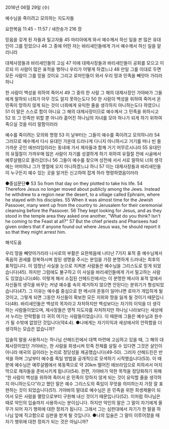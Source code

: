 2016년 06월 29일 (수)

예수님을 죽이려고 모의하는 지도자들



요한복음 11:45 - 11:57 / 새찬송가 216 장


믿음을 갖게 된 자들과 밀고자들
45 마리아에게 와서 예수께서 하신 일을 본 많은 유대인이 그를 믿었으나 46 그 중에 어떤 자는 바리새인들에게 가서 예수께서 하신 일을 알리니라

대제사장들과 바리새인들의 고심
47 이에 대제사장들과 바리새인들이 공회를 모으고 이르되 이 사람이 많은 표적을 행하니 우리가 어떻게 하겠느냐 48 만일 그를 이대로 두면 모든 사람이 그를 믿을 것이요 그리고 로마인들이 와서 우리 땅과 민족을 빼앗아 가리라 하니 

한 사람이 백성을 위하여 죽어서
49 그 중의 한 사람 그 해의 대제사장인 가야바가 그들에게 말하되 너희가 아무 것도 알지 못하는도다 50 한 사람이 백성을 위하여 죽어서 온 민족이 망하지 않게 되는 것이 너희에게 유익한 줄을 생각하지 아니하는도다 하였으니 51 이 말은 스스로 함이 아니요 그 해의 대제사장이므로 예수께서 그 민족을 위하시고 52 또 그 민족만 위할 뿐 아니라 흩어진 하나님의 자녀를 모아 하나가 되게 하기 위하여 죽으실 것을 미리 말함이러라 

예수를 죽이려는 모의와 명령
53 이 날부터는 그들이 예수를 죽이려고 모의하니라 54 그러므로 예수께서 다시 유대인 가운데 드러나게 다니지 아니하시고 거기를 떠나 빈 들 가까운 곳인 에브라임이라는 동네에 가서 제자들과 함께 거기 머무르시니라 55 유대인의 유월절이 가까우매 많은 사람이 자기를 성결하게 하기 위하여 유월절 전에 시골에서 예루살렘으로 올라갔더니 56 그들이 예수를 찾으며 성전에 서서 서로 말하되 너희 생각에는 어떠하냐 그가 명절에 오지 아니하겠느냐 하니 57 이는 대제사장들과 바리새인들이 누구든지 예수 있는 곳을 알거든 신고하여 잡게 하라 명령하였음이러라 

●중심문단● 53 So from that day on they plotted to take his life. 54 Therefore Jesus no longer moved about publicly among the Jews. Instead he withdrew to a region near the desert, to a village called Ephraim, where he stayed with his disciples. 55 When it was almost time for the Jewish Passover, many went up from the country to Jerusalem for their ceremonial cleansing before the Passover. 56 They kept looking for Jesus, and as they stood in the temple area they asked one another, "What do you think? Isn't he coming to the Feast at all?" 57 But the chief priests and Pharisees had given orders that if anyone found out where Jesus was, he should report it so that they might arrest him.

해석도움





우리 땅을 빼앗아가리라
나사로의 부활은 요한복음에 나타난 7가지 표적 중 예수님께서 죽음의 권세를 정복하시며 참된 생명을 주시는 분임을 가장 분명하게 드러내는 최후의 표적입니다. 이 엄청난 사실을 눈으로 지켜본 사람들은 예수님을 그리스도로 믿게 되었습니다(45). 하지만 그럼에도 불구하고 이 사실을 바리새인들에게 가서 밀고하는 사람도 있었습니다(46). 이렇게 해서 소집된 산헤드린에서는 이 분명한 메시야 표적 앞에서 자신들의 생각을 바꾸는 커녕 예수를 속히 제거하지 않으면 안된다는 분위기가 형성되었습니다(47). 그 이유는 예수를 중심으로 한 메시야 운동이 일어나면 로마가 개입하게 될 것이고, 그렇게 되면 그동안 자신들이 확보한 모든 지위와 땅을 잃게 될 것이기 때문입니다(48). 바리새인들은 백성의 목자라고 자처하지만 백성보다는 자기의 이익을 더 생각하는 사람들이었으며, 제사장들은 영적 지도자를 자처하지만 하나님 나라보다는 세상에서 누리는 안락함을 더 귀히 여기는 사람들이었습니다. 이 때문에 그들은 예수님과 원수가 될 수밖에 없었던 것입니다(약4:4).
●나에게는 자기이익과 세상에서의 안락함을 더 생각하는 모습은 없습니까? 

입술의 말을 사용하시는 하나님
산헤드린에서 대책 마련에 고심하고 있을 때, 그 해의 대제사장이었던 가야바는, 한 사람을 희생시켜 민족 전체를 살릴 수 있다면 그것은 살인이 아니라 애국의 길이라는 논리로 정당성을 제공했습니다(49-50). 그러자 산헤드린은 반색을 하며 그날부터 예수를 죽일 방법을 공개적으로 모색하기 시작했습니다(53). 이 때문에 예수님은 예루살렘에서 북동쪽으로 약 20km 떨어진 에브라임으로 피하셔서 마지막으로 제자들을 준비시키게 됩니다(54). 한편, 가야바가 악한 목적을 정당화하기 위해 “한 사람이 백성을 위하여 죽어서 온 민족이 망하지 않게 되는 것이 유익할 줄을 생각하지 아니하는도다”라고 했던 말은 예수 그리스도의 죽임이 무엇을 의미하는지 가장 잘 표현하는 것이 되었습니다(51). 가야바의 말대로 예수님은 온 민족을 위한 희생제물이 되어서 모든 사람을 멸망으로부터 구원해 내신 것이기 때문입니다(52). 이처럼 하나님은 때로 악인의 입술까지 사용하시는 분이십니다. 하지만 악인의 말은 그 말이 자기에게 올무가 되어 자기 행위에 대한 정죄가 됩니다. 그래서 그는 심판대에서 자기가 한 말을 하나님 앞에 직고함으로 심판을 받게 될 것입니다.
●나의 입술은 그 말이 이루어졌을 때 자기 행위에 대한 정죄가 되는 것은 아닙니까?